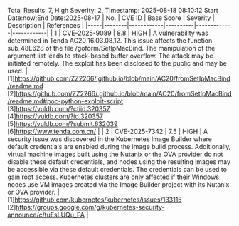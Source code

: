 Total Results: 7, High Severity: 2, Timestamp: 2025-08-18 08:10:12
Start Date:now;End Date:2025-08-17
| No. | CVE ID | Base Score | Severity | Description | References |
|-----|--------|------------|----------|-------------|------------|
| 1 | CVE-2025-9089 | 8.8  | HIGH | A vulnerability was determined in Tenda AC20 16.03.08.12. This issue affects the function sub_48E628 of the file /goform/SetIpMacBind. The manipulation of the argument list leads to stack-based buffer overflow. The attack may be initiated remotely. The exploit has been disclosed to the public and may be used. | [1]https://github.com/ZZ2266/.github.io/blob/main/AC20/fromSetIpMacBind/readme.md<br>[2]https://github.com/ZZ2266/.github.io/blob/main/AC20/fromSetIpMacBind/readme.md#poc-python-exploit-script<br>[3]https://vuldb.com/?ctiid.320357<br>[4]https://vuldb.com/?id.320357<br>[5]https://vuldb.com/?submit.632039<br>[6]https://www.tenda.com.cn/ |
| 2 | CVE-2025-7342 | 7.5  | HIGH | A security issue was discovered in the Kubernetes Image Builder where default credentials are enabled during the image build process. Additionally, virtual machine images built using the Nutanix or the OVA provider do not disable these default credentials, and nodes using the resulting images may be accessible via these default credentials. The credentials can be used to gain root access. Kubernetes clusters are only affected if their Windows nodes use VM images created via the Image Builder project with its Nutanix or OVA provider. | [1]https://github.com/kubernetes/kubernetes/issues/133115<br>[2]https://groups.google.com/g/kubernetes-security-announce/c/tuEsLUQu_PA |
